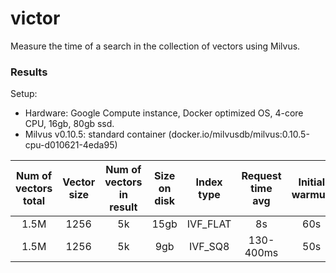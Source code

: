# victor

Measure the time of a search in the collection of vectors using Milvus.

### Results

Setup:
- Hardware: Google Compute instance, Docker optimized OS, 4-core CPU, 16gb, 80gb ssd.
- Milvus v0.10.5: standard container (docker.io/milvusdb/milvus:0.10.5-cpu-d010621-4eda95)

| Num of vectors total | Vector size | Num of vectors in result | Size on disk  | Index type    | Request time avg | Initial warmup|
| :---:                | :---:       | :---:                    | :-----------: |:-------------:|:----------------:|:-------------:|
| 1.5M                 | 1256        | 5k                       | 15gb          | IVF_FLAT      | 8s               |60s            |
| 1.5M                 | 1256        | 5k                       | 9gb           | IVF_SQ8       | 130-400ms        |50s            |

